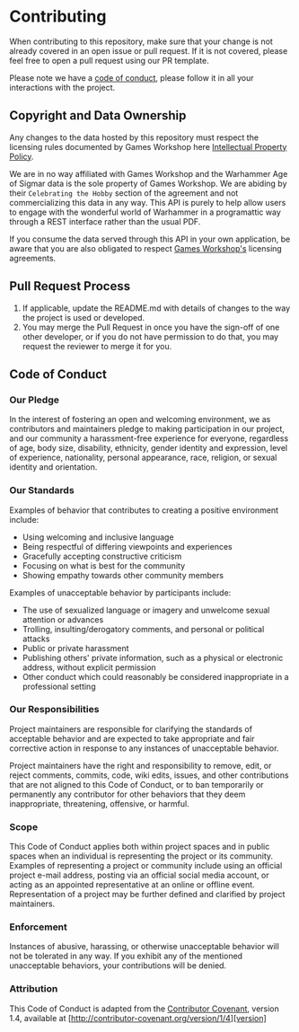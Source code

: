 # Contributing

When contributing to this repository, make sure that your change is not already covered in an open issue or pull
request. If it is not covered, please feel free to open a pull request using our PR template.

Please note we have a [code of conduct](#code-of-conduct), please follow it in all your interactions with the project.

## Copyright and Data Ownership

Any changes to the data hosted by this repository must respect the licensing rules documented by Games Workshop
here [Intellectual Property Policy](https://www.games-workshop.com/en-US/Intellectual-Property-Policy).

We are in no way affiliated with Games Workshop and the Warhammer Age of Sigmar data is the sole property of Games
Workshop. We are abiding by their `Celebrating the Hobby` section of the agreement and not commercializing this data in
any way. This API is purely to help allow users to engage with the wonderful world of Warhammer in a programattic way
through a REST interface rather than the usual PDF.

If you consume the data served through this API in your own application, be aware that you are also obligated to respect
[Games Workshop's](https://www.games-workshop.com) licensing agreements.

## Pull Request Process

1. If applicable, update the README.md with details of changes to the way the project is used or developed.
1. You may merge the Pull Request in once you have the sign-off of one other developer, or if you do not have permission
   to do that, you may request the reviewer to merge it for you.

## Code of Conduct

### Our Pledge

In the interest of fostering an open and welcoming environment, we as contributors and maintainers pledge to making
participation in our project, and our community a harassment-free experience for everyone, regardless of age, body size,
disability, ethnicity, gender identity and expression, level of experience, nationality, personal appearance, race,
religion, or sexual identity and orientation.

### Our Standards

Examples of behavior that contributes to creating a positive environment include:

* Using welcoming and inclusive language
* Being respectful of differing viewpoints and experiences
* Gracefully accepting constructive criticism
* Focusing on what is best for the community
* Showing empathy towards other community members

Examples of unacceptable behavior by participants include:

* The use of sexualized language or imagery and unwelcome sexual attention or advances
* Trolling, insulting/derogatory comments, and personal or political attacks
* Public or private harassment
* Publishing others' private information, such as a physical or electronic address, without explicit permission
* Other conduct which could reasonably be considered inappropriate in a professional setting

### Our Responsibilities

Project maintainers are responsible for clarifying the standards of acceptable behavior and are expected to take
appropriate and fair corrective action in response to any instances of unacceptable behavior.

Project maintainers have the right and responsibility to remove, edit, or reject comments, commits, code, wiki edits,
issues, and other contributions that are not aligned to this Code of Conduct, or to ban temporarily or permanently any
contributor for other behaviors that they deem inappropriate, threatening, offensive, or harmful.

### Scope

This Code of Conduct applies both within project spaces and in public spaces when an individual is representing the
project or its community. Examples of representing a project or community include using an official project e-mail
address, posting via an official social media account, or acting as an appointed representative at an online or offline
event. Representation of a project may be further defined and clarified by project maintainers.

### Enforcement

Instances of abusive, harassing, or otherwise unacceptable behavior will not be tolerated in any way. 
If you exhibit any of the mentioned unacceptable behaviors, your contributions will be denied.

### Attribution

This Code of Conduct is adapted from the [Contributor Covenant][homepage], version 1.4, available
at [http://contributor-covenant.org/version/1/4][version]

[homepage]: http://contributor-covenant.org

[version]: http://contributor-covenant.org/version/1/4/
